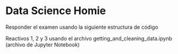 # Data Science Homie

Responder el examen usando la siguiente estructura de código

Reactivos 1, 2 y 3 usando el archivo getting_and_cleaning_data.ipynb (archivo de Jupyter Notebook)


